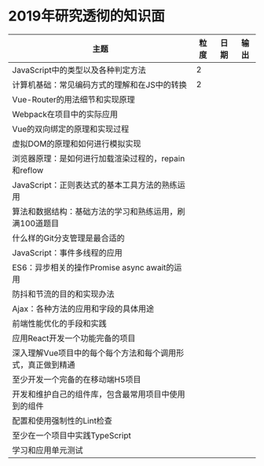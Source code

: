 
# 2019年研究透彻的知识面



|主题|粒度|日期|输出|
|---|---|---|---|
|JavaScript中的类型以及各种判定方法| 2 |  |  |
|计算机基础：常见编码方式的理解和在JS中的转换| 2 |  |  |
|Vue-Router的用法细节和实现原理|   |  |
|Webpack在项目中的实际应用|   |  |  |
|Vue的双向绑定的原理和实现过程|   |  |  |
|虚拟DOM的原理和如何进行模拟实现|   |  |  |
|浏览器原理：是如何进行加载渲染过程的，repain和reflow|   |  |  |
|JavaScript：正则表达式的基本工具方法的熟练运用|   |  |  |
|算法和数据结构：基础方法的学习和熟练运用，刷满100道题目|   |  |  |
|什么样的Git分支管理是最合适的|   |  |  |
|JavaScript：事件多线程的应用|   |  |  |
|ES6：异步相关的操作Promise async await的运用|   |  |  |
|防抖和节流的目的和实现办法|   |  |  |  |
|Ajax：各种方法的应用和字段的具体用途|   |  |  |
|前端性能优化的手段和实践|   |  |  |
|应用React开发一个功能完备的项目|   |  |  |
|深入理解Vue项目中的每个每个方法和每个调用形式，真正做到精通|   |  |  |
|至少开发一个完备的在移动端H5项目|   |  |  |
|开发和维护自己的组件库，包含最常用项目中使用到的组件|   |  |  |
|配置和使用强制性的Lint检查|   |  |  |
|至少在一个项目中实践TypeScript|   |  |  |
|学习和应用单元测试|   |  |  |








